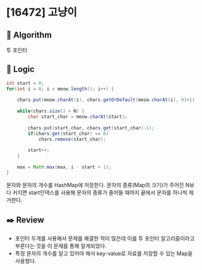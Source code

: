 # [16472] 고냥이

## :pushpin: **Algorithm**

투 포인터

## :round_pushpin: **Logic**

```java
int start = 0;
for(int i = 0; i < meow.length(); i++) {
    
    chars.put(meow.charAt(i), chars.getOrDefault(meow.charAt(i), 0)+1);
    
    while(chars.size() > N) {
        char start_char = meow.charAt(start);
        
        chars.put(start_char, chars.get(start_char)-1);
        if(chars.get(start_char) == 0)
            chars.remove(start_char);
        
        start++;
    }
    
    max = Math.max(max, i - start + 1);
}
```
문자와 문자의 개수를 HashMap에 저장한다. 문자의 종류(Map의 크기)가 주어진 N보다 커지면 start인덱스를 사용해 문자의 종류가 줄어들 때까지 끝에서 문자를 하나씩 제거한다.<br/>

## :black_nib: **Review**
- 포인터 두개를 사용해서 문제를 해결한 적이 많은데 이를 투 포인터 알고리즘이라고 부른다는 것을 이 문제를 통해 알게되었다.
- 특정 문자의 개수를 알고 있어야 해서 key-value로 자료를 저장할 수 있는 Map을 사용했다.